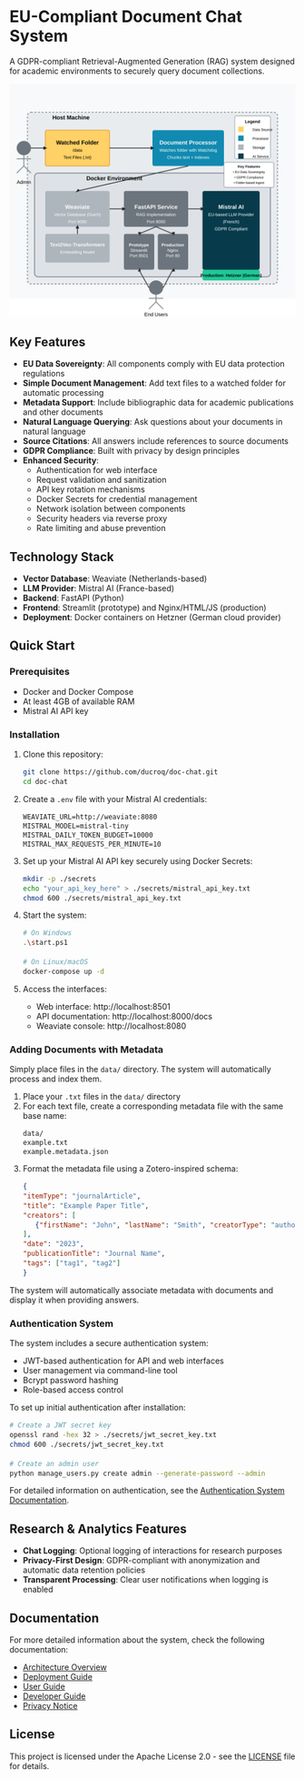 # EU-Compliant Document Chat System

A GDPR-compliant Retrieval-Augmented Generation (RAG) system designed for academic environments to securely query document collections.

![Simplified Architecture](docs/diagrams/architecture-diagram.svg)

## Key Features

- **EU Data Sovereignty**: All components comply with EU data protection regulations
- **Simple Document Management**: Add text files to a watched folder for automatic processing
- **Metadata Support**: Include bibliographic data for academic publications and other documents
- **Natural Language Querying**: Ask questions about your documents in natural language
- **Source Citations**: All answers include references to source documents
- **GDPR Compliance**: Built with privacy by design principles
- **Enhanced Security**:
  - Authentication for web interface
  - Request validation and sanitization
  - API key rotation mechanisms
  - Docker Secrets for credential management
  - Network isolation between components
  - Security headers via reverse proxy
  - Rate limiting and abuse prevention
  
## Technology Stack

- **Vector Database**: Weaviate (Netherlands-based)
- **LLM Provider**: Mistral AI (France-based)
- **Backend**: FastAPI (Python)
- **Frontend**: Streamlit (prototype) and Nginx/HTML/JS (production)
- **Deployment**: Docker containers on Hetzner (German cloud provider)

## Quick Start

### Prerequisites

- Docker and Docker Compose
- At least 4GB of available RAM
- Mistral AI API key

### Installation

1. Clone this repository:
   ```bash
   git clone https://github.com/ducroq/doc-chat.git
   cd doc-chat
   ```

2. Create a `.env` file with your Mistral AI credentials:
   ```
   WEAVIATE_URL=http://weaviate:8080
   MISTRAL_MODEL=mistral-tiny
   MISTRAL_DAILY_TOKEN_BUDGET=10000
   MISTRAL_MAX_REQUESTS_PER_MINUTE=10
   ```

3. Set up your Mistral AI API key securely using Docker Secrets:
   ```bash
   mkdir -p ./secrets
   echo "your_api_key_here" > ./secrets/mistral_api_key.txt
   chmod 600 ./secrets/mistral_api_key.txt
   ```

4. Start the system:
   ```bash
   # On Windows
   .\start.ps1
   
   # On Linux/macOS
   docker-compose up -d
   ```

5. Access the interfaces:
   - Web interface: http://localhost:8501
   - API documentation: http://localhost:8000/docs
   - Weaviate console: http://localhost:8080

### Adding Documents with Metadata

Simply place files in the `data/` directory. The system will automatically process and index them.

1. Place your `.txt` files in the `data/` directory
2. For each text file, create a corresponding metadata file with the same base name:
   ```
   data/
   example.txt
   example.metadata.json
   ```
3. Format the metadata file using a Zotero-inspired schema:
   ```json
   {
   "itemType": "journalArticle",
   "title": "Example Paper Title",
   "creators": [
      {"firstName": "John", "lastName": "Smith", "creatorType": "author"}
   ],
   "date": "2023",
   "publicationTitle": "Journal Name",
   "tags": ["tag1", "tag2"]
   }
   ```
   
The system will automatically associate metadata with documents and display it when providing answers.

### Authentication System

The system includes a secure authentication system:

- JWT-based authentication for API and web interfaces
- User management via command-line tool
- Bcrypt password hashing
- Role-based access control

To set up initial authentication after installation:

```bash
# Create a JWT secret key
openssl rand -hex 32 > ./secrets/jwt_secret_key.txt
chmod 600 ./secrets/jwt_secret_key.txt

# Create an admin user 
python manage_users.py create admin --generate-password --admin
```

For detailed information on authentication, see the [Authentication System Documentation](docs/security.md#authentication-system).

## Research & Analytics Features

- **Chat Logging**: Optional logging of interactions for research purposes
- **Privacy-First Design**: GDPR-compliant with anonymization and automatic data retention policies
- **Transparent Processing**: Clear user notifications when logging is enabled

## Documentation

For more detailed information about the system, check the following documentation:

- [Architecture Overview](docs/architecture.md)
- [Deployment Guide](docs/deployment-guide.md)
- [User Guide](docs/user-guide.md)
- [Developer Guide](docs/developer-guide.md)
- [Privacy Notice](docs/privacy-notice.md)

## License

This project is licensed under the Apache License 2.0 - see the [LICENSE](LICENSE) file for details.


